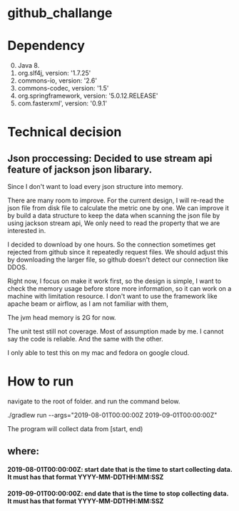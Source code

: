 # github_challange

# Dependency
0. Java 8.
1. org.slf4j, version: '1.7.25'
2. commons-io, version: '2.6'
3. commons-codec, version: '1.5'
4. org.springframework, version: '5.0.12.RELEASE'
5. com.fasterxml', version: '0.9.1'

# Technical decision

## Json proccessing: Decided to use stream api feature of jackson json libarary.
Since I don't want to load every json structure into memory.

There are many room to improve. For the current design, I will re-read the json file from disk file to calculate the metric one by one.
We can improve it by build a data structure to keep the data when scanning the json file by using jackson stream api,
We only need to read the property that we are interested in.

I decided to download by one hours. So the connection sometimes get rejected from github since it repeatedly request files. We should
adjust this by downloading the larger file, so github doesn't detect our connection like DDOS.

Right now, I focus on make it work first, so the design is simple, I want to check the memory usage before store more
information, so it can work on a machine with limitation resource. I don't want to use the framework like apache beam or airflow,
as I am not familiar with them,

The jvm head memory is 2G for now.

The unit test still not coverage. Most of assumption made by me. I cannot say the code is reliable.
And the same with the other.

I only able to test this on my mac and fedora on google cloud.


# How to run

 navigate to the root of folder. and run the command below.

./gradlew run --args="2019-08-01T00:00:00Z 2019-09-01T00:00:00Z"

The program will collect data from [start, end)
## where:
#### 2019-08-01T00:00:00Z: start date that is the time to start collecting data. It must has that format YYYY-MM-DDTHH:MM:SSZ
#### 2019-09-01T00:00:00Z: end date that is the time to stop collecting data. It must has that format YYYY-MM-DDTHH:MM:SSZ

